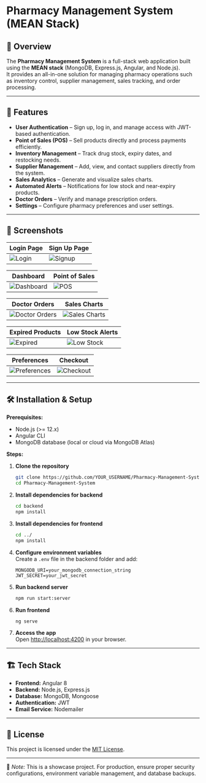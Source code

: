 # Pharmacy Management System (MEAN Stack)

## 📝 Overview
The **Pharmacy Management System** is a full-stack web application built using the **MEAN stack** (MongoDB, Express.js, Angular, and Node.js).  
It provides an all-in-one solution for managing pharmacy operations such as inventory control, supplier management, sales tracking, and order processing.

---

## 🚀 Features
- **User Authentication** – Sign up, log in, and manage access with JWT-based authentication.
- **Point of Sales (POS)** – Sell products directly and process payments efficiently.
- **Inventory Management** – Track drug stock, expiry dates, and restocking needs.
- **Supplier Management** – Add, view, and contact suppliers directly from the system.
- **Sales Analytics** – Generate and visualize sales charts.
- **Automated Alerts** – Notifications for low stock and near-expiry products.
- **Doctor Orders** – Verify and manage prescription orders.
- **Settings** – Configure pharmacy preferences and user settings.

---

## 📸 Screenshots
| Login Page | Sign Up Page |
|------------|--------------|
| ![Login](./screenshots/login.png) | ![Signup](./screenshots/signup.png) |

| Dashboard | Point of Sales |
|-----------|---------------|
| ![Dashboard](./screenshots/dashboard.png) | ![POS](./screenshots/Point%20Of%20Sales.png) |

| Doctor Orders | Sales Charts |
|---------------|--------------|
| ![Doctor Orders](./screenshots/doctor%20orders.png) | ![Sales Charts](./screenshots/Sales%20Charts%20generated.png) |

| Expired Products | Low Stock Alerts |
|------------------|------------------|
| ![Expired](./screenshots/Expired%20&%20about%20to%20expire%20table.png) | ![Low Stock](./screenshots/Out%20of%20Stock%20&%20About%20to%20get%20out%20of%20stock.png) |

| Preferences | Checkout |
|-------------|----------|
| ![Preferences](./screenshots/Preferences%20or%20Settings.png) | ![Checkout](./screenshots/Checking%20out%20drugs%20from%20Point%20Of%20Sales.png) |

---

## 🛠️ Installation & Setup
**Prerequisites:**
- Node.js (>= 12.x)
- Angular CLI
- MongoDB database (local or cloud via MongoDB Atlas)

**Steps:**
1. **Clone the repository**  
   ```bash
   git clone https://github.com/YOUR_USERNAME/Pharmacy-Management-System.git
   cd Pharmacy-Management-System
   ```

2. **Install dependencies for backend**  
   ```bash
   cd backend
   npm install
   ```

3. **Install dependencies for frontend**  
   ```bash
   cd ../
   npm install
   ```

4. **Configure environment variables**  
   Create a `.env` file in the backend folder and add:  
   ```
   MONGODB_URI=your_mongodb_connection_string
   JWT_SECRET=your_jwt_secret
   ```

5. **Run backend server**  
   ```bash
   npm run start:server
   ```

6. **Run frontend**  
   ```bash
   ng serve
   ```

7. **Access the app**  
   Open [http://localhost:4200](http://localhost:4200) in your browser.

---

## 🏗️ Tech Stack
- **Frontend:** Angular 8
- **Backend:** Node.js, Express.js
- **Database:** MongoDB, Mongoose
- **Authentication:** JWT
- **Email Service:** Nodemailer

---

## 📜 License
This project is licensed under the [MIT License](LICENSE).

---

📌 *Note:* This is a showcase project. For production, ensure proper security configurations, environment variable management, and database backups.
